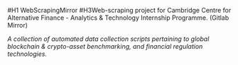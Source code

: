 #H1 WebScrapingMirror
#H3Web-scraping project for Cambridge Centre for Alternative Finance - Analytics &amp; Technology Internship Programme. (Gitlab Mirror)

*A collection of automated data collection scripts pertaining to global blockchain &amp; crypto-asset benchmarking, and financial regulation technologies.*
